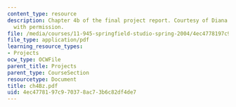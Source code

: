```yaml
---
content_type: resource
description: Chapter 4b of the final project report. Courtesy of Diana Bernal. Used
  with permission.
file: /media/courses/11-945-springfield-studio-spring-2004/4ec4778197c970378ac73b6c82df4de7_ch4Bz.pdf
file_type: application/pdf
learning_resource_types:
- Projects
ocw_type: OCWFile
parent_title: Projects
parent_type: CourseSection
resourcetype: Document
title: ch4Bz.pdf
uid: 4ec47781-97c9-7037-8ac7-3b6c82df4de7
---
```

